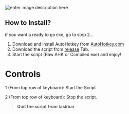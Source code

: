 ![enter image description here](http://up.upinja.com/942sh.jpg)
## How to Install?

if you want a ready to go exe, go to step 2...

 1. Download and install AutoHotkey from [AutoHotkey.com](autohotkey.com)
 2. Download the script from [release](https://github.com/Rayan-Refoua/Astroneer-AutoTether/releases) Tab.
 3. Start the script (Raw AHK or Compiled exe) and enjoy!
 
 # Controls

1 (From top row of keyboard): Start the Script 

2 (From top row of keyboard): Stop the script.

> **Quit the script from taskbar**
